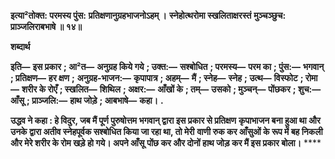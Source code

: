 **इत्या²तोक्त: परमस्य पुंस:** **प्रतिक्षणानुग्रहभाजनोऽहम् ।** **स्नेहोत्थरोमा स्खलिताक्षरस्तं** **मुञ्चञ्छुच: प्राञ्जलिराबभाषे ॥ १४॥** 

**शब्दार्थ** 

**इति—** **इस प्रकार** **; आ²त—** **अनुग्रह किये गये** **; उक्त:—** **सश्बोधित** **; परमस्य—** **परम का** **; पुंस:—** **भगवान्** **; प्रतिक्षण—** **हर क्षण** **;** **अनुग्रह-भाजन:—** **कृपापात्र** **; अहम्—** **मैं** **; स्नेह—** **स्नेह** **; उत्थ—** **विस्फोट** **; रोमा—** **शरीर के रोएँ** **; स्खलित—** **शिथिल** **; अक्षर:—** **आँखों के** **; तम्—** **उसको** **; मुञ्चन्—** **पोंछकर** **; शुच:—** **आँसू** **; प्राञ्जलि:—** **हाथ जोड़े** **; आबभाषे—** **कहा।** **.** 

**उद्धव ने कहा : हे विदुर, जब मैं पूर्ण पुरुषोत्तम भगवान् द्वारा इस प्रकार से प्रतिक्षण** **कृपाभाजन बना हुआ था और उनके द्वारा अतीव स्नेहपूर्वक सश्बोधित किया जा रहा था, तो मेरी** **वाणी रुक कर आँसुओं के रूप में बह निकली और मेरे शरीर के रोम खड़े हो गये। अपने आँसू** **पोंछ कर और दोनों हाथ जोड़ कर मैं इस प्रकार बोला।** **** 